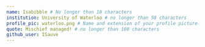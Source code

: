 ```yaml
---
name: Isabibble # No longer than 18 characters
institution: University of Waterloo # no longer than 58 characters
profile_pic: waterloo.png # Name and extension of your profile picture(ex. mona.png)
quote: Mischief managed! # no longer than 100 characters
github_user: ISauve
---
```


